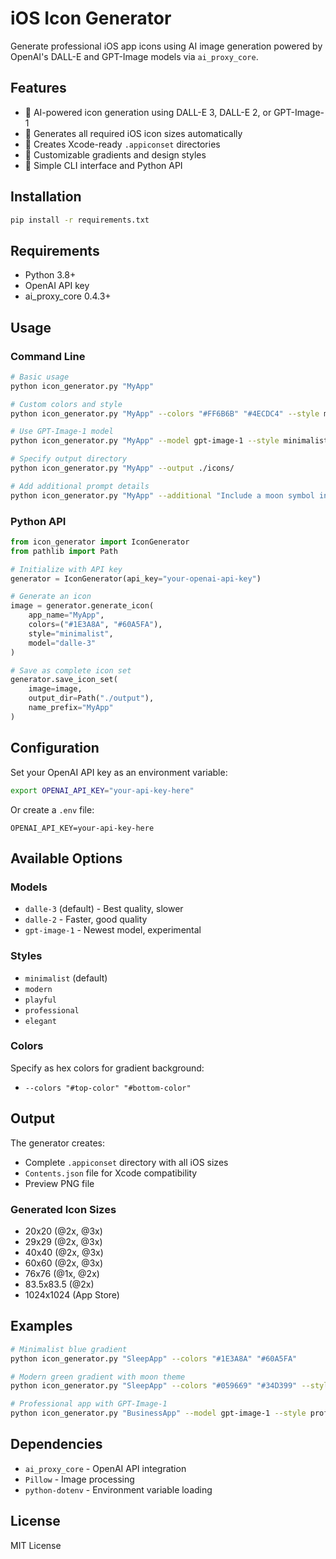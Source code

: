 # iOS Icon Generator

Generate professional iOS app icons using AI image generation powered by OpenAI's DALL-E and GPT-Image models via `ai_proxy_core`.

## Features

- 🎨 AI-powered icon generation using DALL-E 3, DALL-E 2, or GPT-Image-1
- 📱 Generates all required iOS icon sizes automatically
- 🎯 Creates Xcode-ready `.appiconset` directories
- 🌈 Customizable gradients and design styles
- 🔧 Simple CLI interface and Python API

## Installation

```bash
pip install -r requirements.txt
```

## Requirements

- Python 3.8+
- OpenAI API key
- ai_proxy_core 0.4.3+

## Usage

### Command Line

```bash
# Basic usage
python icon_generator.py "MyApp"

# Custom colors and style
python icon_generator.py "MyApp" --colors "#FF6B6B" "#4ECDC4" --style modern

# Use GPT-Image-1 model
python icon_generator.py "MyApp" --model gpt-image-1 --style minimalist

# Specify output directory
python icon_generator.py "MyApp" --output ./icons/

# Add additional prompt details
python icon_generator.py "MyApp" --additional "Include a moon symbol in the design"
```

### Python API

```python
from icon_generator import IconGenerator
from pathlib import Path

# Initialize with API key
generator = IconGenerator(api_key="your-openai-api-key")

# Generate an icon
image = generator.generate_icon(
    app_name="MyApp",
    colors=("#1E3A8A", "#60A5FA"),
    style="minimalist",
    model="dalle-3"
)

# Save as complete icon set
generator.save_icon_set(
    image=image,
    output_dir=Path("./output"),
    name_prefix="MyApp"
)
```

## Configuration

Set your OpenAI API key as an environment variable:

```bash
export OPENAI_API_KEY="your-api-key-here"
```

Or create a `.env` file:
```
OPENAI_API_KEY=your-api-key-here
```

## Available Options

### Models
- `dalle-3` (default) - Best quality, slower
- `dalle-2` - Faster, good quality  
- `gpt-image-1` - Newest model, experimental

### Styles
- `minimalist` (default)
- `modern`
- `playful`
- `professional`
- `elegant`

### Colors
Specify as hex colors for gradient background:
- `--colors "#top-color" "#bottom-color"`

## Output

The generator creates:
- Complete `.appiconset` directory with all iOS sizes
- `Contents.json` file for Xcode compatibility
- Preview PNG file

### Generated Icon Sizes
- 20x20 (@2x, @3x)
- 29x29 (@2x, @3x)  
- 40x40 (@2x, @3x)
- 60x60 (@2x, @3x)
- 76x76 (@1x, @2x)
- 83.5x83.5 (@2x)
- 1024x1024 (App Store)

## Examples

```bash
# Minimalist blue gradient
python icon_generator.py "SleepApp" --colors "#1E3A8A" "#60A5FA"

# Modern green gradient with moon theme
python icon_generator.py "SleepApp" --colors "#059669" "#34D399" --style modern --additional "crescent moon symbol"

# Professional app with GPT-Image-1
python icon_generator.py "BusinessApp" --model gpt-image-1 --style professional --colors "#374151" "#9CA3AF"
```

## Dependencies

- `ai_proxy_core` - OpenAI API integration
- `Pillow` - Image processing
- `python-dotenv` - Environment variable loading

## License

MIT License